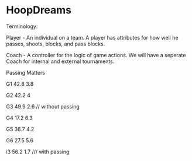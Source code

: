 HoopDreams
==========

Terminology:

Player - An individual on a team. A player has attributes for how well he passes, shoots, blocks, and pass blocks.

Coach - A controller for the logic of game actions. We will have a seperate Coach for internal  and external tournaments.



Passing Matters


G1      42.8     3.8

G2      42.2     4

G3      49.9     2.6 // without passing

G4      17.2     6.3

G5      36.7     4.2

G6      27.5     5.6

i3     56.2     1.7 /// with passing
